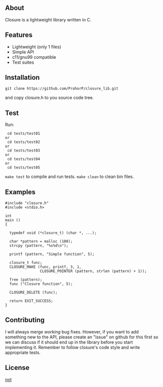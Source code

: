 ## About
Closure is a lightweight library written in C.

## Features
* Lightweight (only 1 files)
* Simple API
* c11/gnu99 compatible
* Test suites

## Installation
```
git clone https://github.com/ProhorP/closure_lib.git
```
and copy closure.h to you source code tree.

## Test
Run:
```
 cd tests/test01
or
 cd tests/test02
or
 cd tests/test03
or
 cd tests/test04
or
 cd tests/test05
```
```make test``` to compile and run tests.
```make clean``` to clean bin files.

## Examples

```
#include "closure.h"
#include <stdio.h>

int
main ()
{

  typedef void (*closure_t) (char *, ...);

  char *pattern = malloc (100);
  strcpy (pattern, "%s%d\n");

  printf (pattern, "Simple function", 5);

  closure_t func;
  CLOSURE_MAKE (func, printf, 3, 1,
                CLOSURE_POINTER (pattern, strlen (pattern) + 1));

  free (pattern);
  func ("Closure function", 5);

  CLOSURE_DELETE (func);

  return EXIT_SUCCESS;
}

```

## Contributing

I will always merge *working* bug fixes. However, if you want to add something new to the API, please create an "issue" on github for this first so we can discuss if it should end up in the library before you start implementing it.
Remember to follow closure's code style and write appropriate tests.

## License
[not](http://opensource.org/licenses/mit-license.php)
